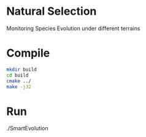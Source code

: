 # Natural Selection

Monitoring Species Evolution under different terrains

# Compile

```bash
mkdir build
cd build
cmake ../
make -j32
```

# Run

./SmartEvolution
